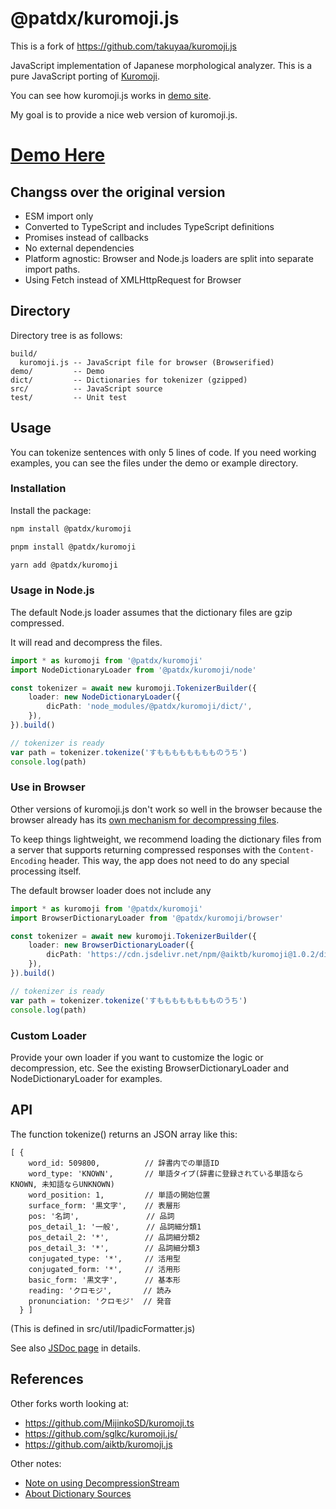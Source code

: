 # @patdx/kuromoji.js

This is a fork of https://github.com/takuyaa/kuromoji.js

JavaScript implementation of Japanese morphological analyzer.
This is a pure JavaScript porting of [Kuromoji](https://www.atilika.com/ja/kuromoji/).

You can see how kuromoji.js works in [demo site](https://takuyaa.github.io/kuromoji.js/demo/tokenize.html).

My goal is to provide a nice web version of kuromoji.js.

# [Demo Here](https://patdx-kuromoji-demo.pages.dev/)

## Changss over the original version

- ESM import only
- Converted to TypeScript and includes TypeScript definitions
- Promises instead of callbacks
- No external dependencies
- Platform agnostic: Browser and Node.js loaders are split into separate import paths.
- Using Fetch instead of XMLHttpRequest for Browser

## Directory

Directory tree is as follows:

    build/
      kuromoji.js -- JavaScript file for browser (Browserified)
    demo/         -- Demo
    dict/         -- Dictionaries for tokenizer (gzipped)
    src/          -- JavaScript source
    test/         -- Unit test

## Usage

You can tokenize sentences with only 5 lines of code.
If you need working examples, you can see the files under the demo or example directory.

### Installation

Install the package:

```sh
npm install @patdx/kuromoji
```

```sh
pnpm install @patdx/kuromoji
```

```sh
yarn add @patdx/kuromoji
```

### Usage in Node.js

The default Node.js loader assumes that the dictionary files are gzip compressed.

It will read and decompress the files.

```ts
import * as kuromoji from '@patdx/kuromoji'
import NodeDictionaryLoader from '@patdx/kuromoji/node'

const tokenizer = await new kuromoji.TokenizerBuilder({
	loader: new NodeDictionaryLoader({
		dicPath: 'node_modules/@patdx/kuromoji/dict/',
	}),
}).build()

// tokenizer is ready
var path = tokenizer.tokenize('すもももももももものうち')
console.log(path)
```

### Use in Browser

Other versions of kuromoji.js don't work so well in the browser because the browser already has its [own mechanism for decompressing files](https://developer.mozilla.org/en-US/docs/Web/HTTP/Headers/Content-Encoding).

To keep things lightweight, we recommend loading the dictionary files from a server that supports returning compressed responses with the `Content-Encoding` header. This way, the app does not need to do any special processing itself.

The default browser loader does not include any

```ts
import * as kuromoji from '@patdx/kuromoji'
import BrowserDictionaryLoader from '@patdx/kuromoji/browser'

const tokenizer = await new kuromoji.TokenizerBuilder({
	loader: new BrowserDictionaryLoader({
		dicPath: 'https://cdn.jsdelivr.net/npm/@aiktb/kuromoji@1.0.2/dict/',
	}),
}).build()

// tokenizer is ready
var path = tokenizer.tokenize('すもももももももものうち')
console.log(path)
```

### Custom Loader

Provide your own loader if you want to customize the logic or decompression, etc. See the existing BrowserDictionaryLoader and NodeDictionaryLoader for examples.

## API

The function tokenize() returns an JSON array like this:

    [ {
        word_id: 509800,          // 辞書内での単語ID
        word_type: 'KNOWN',       // 単語タイプ(辞書に登録されている単語ならKNOWN, 未知語ならUNKNOWN)
        word_position: 1,         // 単語の開始位置
        surface_form: '黒文字',    // 表層形
        pos: '名詞',               // 品詞
        pos_detail_1: '一般',      // 品詞細分類1
        pos_detail_2: '*',        // 品詞細分類2
        pos_detail_3: '*',        // 品詞細分類3
        conjugated_type: '*',     // 活用型
        conjugated_form: '*',     // 活用形
        basic_form: '黒文字',      // 基本形
        reading: 'クロモジ',       // 読み
        pronunciation: 'クロモジ'  // 発音
      } ]

(This is defined in src/util/IpadicFormatter.js)

See also [JSDoc page](https://takuyaa.github.io/kuromoji.js/jsdoc/) in details.

## References

Other forks worth looking at:

- https://github.com/MijinkoSD/kuromoji.ts
- https://github.com/sglkc/kuromoji.js/
- https://github.com/aiktb/kuromoji.js

Other notes:

- [Note on using DecompressionStream](https://zenn.dev/inaniwaudon/scraps/dffdc876ccaf6d)
- [About Dictionary Sources](https://www.dampfkraft.com/nlp/japanese-tokenizer-dictionaries.html)
